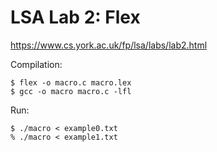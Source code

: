 # LSA Lab 2: Flex

<https://www.cs.york.ac.uk/fp/lsa/labs/lab2.html>

Compilation:

    $ flex -o macro.c macro.lex
    $ gcc -o macro macro.c -lfl

Run:

    $ ./macro < example0.txt
    % ./macro < example1.txt